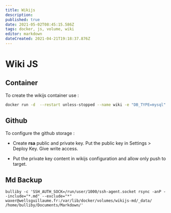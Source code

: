 ```yaml
---
title: Wikijs
description: 
published: true
date: 2021-05-02T08:45:15.586Z
tags: docker, js, volume, wiki
editor: markdown
dateCreated: 2021-04-21T19:18:37.876Z
---
```


# Wiki JS

## Container

To create the wikijs container use :

```bash
docker run -d  --restart unless-stopped --name wiki -e "DB_TYPE=mysql" -e "DB_HOST=localhost" -e "DB_PORT=3306" -e "DB_USER=wikijs" -e "DB_PASS=*******" -e "DB_NAME=wiki" --network host -v wikijs-md:/wiki requarks/wiki:2
```
## Github

To configure the github storage :

* Create **rsa** public and private key. Put the public key in Settings > Deploy Key. Give write access.

* Put the private key content in wikijs configuration and allow only push to target.

## Md Backup

```
bulliby -c 'SSH_AUTH_SOCK=/run/user/1000/ssh-agent.socket rsync -anP --include="*.md" --exclude="*" waxer@wellsguillaume.fr:/var/lib/docker/volumes/wikijs-md/_data/ /home/bulliby/Documents/Markdown/'
```